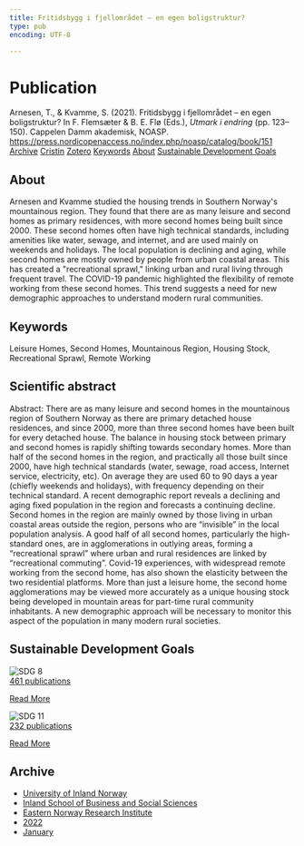 ```yaml
---
title: Fritidsbygg i fjellområdet – en egen boligstruktur?
type: pub
encoding: UTF-8

---
```

<h1>Publication</h1>
<article id="csl-bib-container-DLQCL68E" class="csl-bib-container">
  <div class="csl-bib-body"> <div class="csl-entry">Arnesen, T., &#38; Kvamme, S. (2021). Fritidsbygg i fjellområdet – en egen boligstruktur? In F. Flemsæter &#38; B. E. Flø (Eds.), <i>Utmark i endring</i> (pp. 123–150). Cappelen Damm akademisk, NOASP. <a href="https://press.nordicopenaccess.no/index.php/noasp/catalog/book/151">https://press.nordicopenaccess.no/index.php/noasp/catalog/book/151</a></div> </div>
  <div class="csl-bib-buttons">
    <a href="#taxonomy-article-DLQCL68E" alt="archive" class="csl-bib-button">Archive</a>
    <a href="https://app.cristin.no/results/show.jsf?id=1986386" alt="Cristin" class="csl-bib-button">Cristin</a>
    <a href="http://zotero.org/groups/5881554/items/DLQCL68E" alt="Zotero" class="csl-bib-button">Zotero</a>
    <a href="#keywords-article-DLQCL68E" alt="keywords" class="csl-bib-button">Keywords</a>
    <a href="#about-article-DLQCL68E" alt="about_pub" class="csl-bib-button">About</a>
    <a href="#sdg-article-DLQCL68E" alt="sdg" class="csl-bib-button">Sustainable Development Goals</a>
  </div>
  <div id="csl-bib-meta-container-DLQCL68E"></div>
</article>
<div id="csl-bib-meta-DLQCL68E" class="csl-bib-meta">
  <article id="about-article-DLQCL68E" class="about_pub-article">
    <h1>About</h1>
    Arnesen and Kvamme studied the housing trends in Southern Norway's mountainous region. They found that there are as many leisure and second homes as primary residences, with more second homes being built since 2000. These second homes often have high technical standards, including amenities like water, sewage, and internet, and are used mainly on weekends and holidays. The local population is declining and aging, while second homes are mostly owned by people from urban coastal areas. This has created a "recreational sprawl," linking urban and rural living through frequent travel. The COVID-19 pandemic highlighted the flexibility of remote working from these second homes. This trend suggests a need for new demographic approaches to understand modern rural communities.
  </article>
  <article id="keywords-article-DLQCL68E" class="keywords-article">
    <h1>Keywords</h1>
    Leisure Homes, Second Homes, Mountainous Region, Housing Stock, Recreational Sprawl, Remote Working
  </article>
  <article id="abstract-article-DLQCL68E" class="abstract-article">
    <h1>Scientific abstract</h1>
    Abstract: There are as many leisure and second homes in the mountainous region of Southern Norway as there are primary detached house residences, and since 2000, more than three second homes have been built for every detached house. The balance in housing stock between primary and second homes is rapidly shifting towards secondary homes. More than half of the second homes in the region, and practically all those built since 2000, have high technical standards (water, sewage, road access, Internet service, electricity, etc). On average they are used 60 to 90 days a year (chiefly weekends and holidays), with frequency depending on their technical standard. A recent demographic report reveals a declining and aging fixed population in the region and forecasts a continuing decline. Second homes in the region are mainly owned by those living in urban coastal areas outside the region, persons who are “invisible” in the local population analysis. A good half of all second homes, particularly the high-standard ones, are in agglomerations in outlying areas, forming a “recreational sprawl” where urban and rural residences are linked by “recreational commuting”. Covid-19 experiences, with widespread remote working from the second home, has also shown the elasticity between the two residential platforms. More than just a leisure home, the second home agglomerations may be viewed  more accurately as a unique housing stock being developed in mountain areas for  part-time rural community inhabitants. A new demographic approach will be necessary to monitor this aspect of the population in many modern rural societies.
  </article>
  <article id="sdg-article-DLQCL68E" class="sdg-article">
    <h1>Sustainable Development Goals</h1>
    <div class="sdg-container"><div id="sdg8" class="sdg">
        <img src="{{< params subfolder >}}images/sdg/sdg08_en.png" class="image" alt="SDG 8">
        <div class="sdg-overlay">
          <a href="/en/archive/?key=?sdg=8#archive" class="sdg-publication-count"><span>461</span> publications</a>
          <p><a href="https://sdgs.un.org/goals/goal8" class="sdg-read-more">Read More</a></p>
        </div>
      </div> <div id="sdg11" class="sdg">
        <img src="{{< params subfolder >}}images/sdg/sdg11_en.png" class="image" alt="SDG 11">
        <div class="sdg-overlay">
          <a href="/en/archive/?key=?sdg=11#archive" class="sdg-publication-count"><span>232</span> publications</a>
          <p><a href="https://sdgs.un.org/goals/goal11" class="sdg-read-more">Read More</a></p>
        </div>
      </div></div>
  </article>
  <article id="taxonomy-article-DLQCL68E" class="taxonomy-article">
    <h1>Archive</h1>
    <ul>
      <li>
        <a href="/en/archive/?key=3DCRN523">University of Inland Norway</a>
      </li>
      <li>
        <a href="/en/archive/?key=DU8Q9LN9">Inland School of Business and Social Sciences</a>
      </li>
      <li>
        <a href="/en/archive/?key=IRYXBU4S">Eastern Norway Research Institute</a>
      </li>
      <li>
        <a href="/en/archive/?key=8V38ZFZN">2022</a>
      </li>
      <li>
        <a href="/en/archive/?key=L8RZNZF4">January</a>
      </li>
    </ul>
  </article>
</div>
